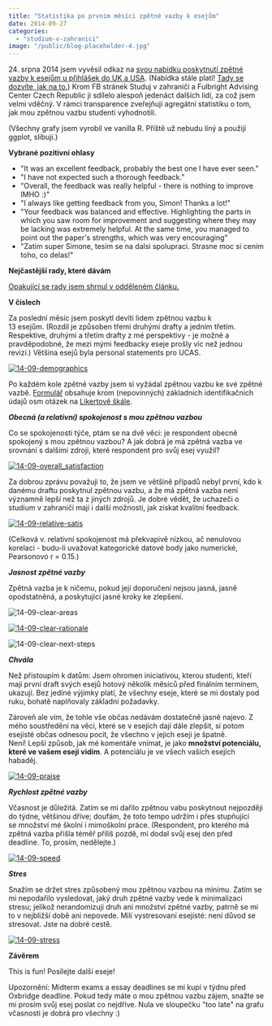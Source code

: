 ```yaml
---
title: "Statistika po prvním měsíci zpětné vazby k esejům"
date: 2014-09-27
categories:
  - "studium-v-zahranici"
image: "/public/blog-placeholder-4.jpg"
---
```


24\. srpna 2014 jsem vyvěsil odkaz na [svou nabídku poskytnutí zpětné vazby k esejům u přihlášek do UK a USA](http://simon.podhajsky.net/blog/feedback-k-esejum/ "Feedback k esejům"). (Nabídka stále platí! [Tady se dozvíte, jak na to.](http://simon.podhajsky.net/blog/feedback-k-esejum/ "Feedback k esejům")) Krom FB stránek Studuj v zahraničí a Fulbright Advising Center Czech Republic ji sdílelo alespoň jedenáct dalších lidí, za což jsem velmi vděčný. V rámci transparence zveřejňuji agregátní statistiku o tom, jak mou zpětnou vazbu studenti vyhodnotili.

(Všechny grafy jsem vyrobil ve vanilla R. Příště už nebudu líný a použiji ggplot, slibuji.)

**Vybrané pozitivní ohlasy**

- "It was an excellent feedback, probably the best one I have ever seen."
- "I have not expected such a thorough feedback."
- "Overall, the feedback was really helpful - there is nothing to improve IMHO :)"
- "I always like getting feedback from you, Simon! Thanks a lot!"
- "Your feedback was balanced and effective. Highlighting the parts in which you saw room for improvement and suggesting where they may be lacking was extremely helpful. At the same time, you managed to point out the paper's strengths, which was very encouraging"
- "Zatim super Simone, tesim se na dalsi spolupraci. Strasne moc si cenim toho, co delas!"

**<!--more-->**

**Nejčastější rady, které dávám**

[Opakující se rady jsem shrnul v odděleném článku.](http://simon.podhajsky.net/blog/2014/nejcastejsi-rady-k-commonapp-a-ucas-esejum/ "Nejčastější rady k CommonApp a UCAS esejům")

**V číslech**

Za poslední měsíc jsem poskytl devíti lidem zpětnou vazbu k 13 esejům. (Rozdíl je způsoben třemi druhými drafty a jedním třetím. Respektive, druhými a třetím drafty z mé perspektivy - je možné a pravděpodobné, že mezi mými feedbacky eseje prošly víc než jednou revizí.) Většina esejů byla personal statements pro UCAS.

[![14-09-demographics](images/14-09-demographics.png)](http://simon.podhajsky.net/blog/wp-content/uploads/2014/09/14-09-demographics.png)

Po každém kole zpětné vazby jsem si vyžádal zpětnou vazbu ke své zpětné vazbě. [Formulář](https://docs.google.com/forms/d/1B0vtaSlqYPc1CcX25PLWYREjhVEmFw_HCZvreebk6No/viewform) obsahuje krom (nepovinných) základních identifikačních údajů osm otázek na [Likertově škále](http://en.wikipedia.org/wiki/Likert_scale).

_**Obecná (a relativní) spokojenost s mou zpětnou vazbou**_

Co se spokojenosti týče, ptám se na dvě věci: je respondent obecně spokojený s mou zpětnou vazbou? A jak dobrá je má zpětná vazba ve srovnání s dalšími zdroji, které respondent pro svůj esej využil?

[![14-09-overall_satisfaction](images/14-09-overall_satisfaction.png)](http://simon.podhajsky.net/blog/wp-content/uploads/2014/09/14-09-overall_satisfaction.png)



Za dobrou zprávu považuji to, že jsem ve většině případů nebyl první, kdo k danému draftu poskytnul zpětnou vazbu, a že má zpětná vazba není významně lepší než ta z jiných zdrojů. Je dobré vědět, že uchazeči o studium v zahraničí mají i další možnosti, jak získat kvalitní feedback.

[![14-09-relative-satis](images/14-09-relative-satis.png)](http://simon.podhajsky.net/blog/wp-content/uploads/2014/09/14-09-relative-satis.png)

(Celková v. relativní spokojenost má překvapivě nízkou, ač nenulovou korelaci - budu-li uvažovat kategorické datové body jako numerické, Pearsonovo r = 0.15.)

_**Jasnost zpětné vazby**_

Zpětná vazba je k ničemu, pokud její doporučení nejsou jasná, jasně opodstatněná, a poskytující jasné kroky ke zlepšení.

![14-09-clear-areas](images/14-09-clear-areas.png)

[![14-09-clear-rationale](images/14-09-clear-rationale.png)](http://simon.podhajsky.net/blog/wp-content/uploads/2014/09/14-09-clear-rationale.png)

![14-09-clear-next-steps](images/14-09-clear-next-steps.png)

_**Chvála**_

Než přistoupím k datům: Jsem ohromen iniciativou, kterou studenti, kteří mají první draft svých esejů hotový několik měsíců před finálním termínem, ukazují. Bez jediné výjimky platí, že všechny eseje, které se mi dostaly pod ruku, bohatě naplňovaly základní požadavky.

Zároveň ale vím, že tohle vše občas nedávám dostatečně jasně najevo. Z mého soustředění na věci, které se v esejích dají dále zlepšit, si potom esejisté občas odnesou pocit, že všechno v jejich eseji je špatně. Není! Lepší způsob, jak mé komentáře vnímat, je jako **množství potenciálu, které ve vašem eseji vidím**. A potenciálu je ve všech vašich esejích habaděj.

[![14-09-praise](images/14-09-praise.png)](http://simon.podhajsky.net/blog/wp-content/uploads/2014/09/14-09-praise.png)

_**Rychlost zpětné vazby**_

Včasnost je důležitá. Zatím se mi dařilo zpětnou vabu poskytnout nejpozději do týdne, většinou dříve; doufám, že toto tempo udržím i přes stupňující se množství mé školní i mimoškolní práce. (Respondent, pro kterého má zpětná vazba přišla téměř příliš pozdě, mi dodal svůj esej den před deadline. To, prosím, nedělejte.)

[![14-09-speed](images/14-09-speed.png)](http://simon.podhajsky.net/blog/wp-content/uploads/2014/09/14-09-speed.png)

**_Stres_**

Snažím se držet stres způsobený mou zpětnou vazbou na minimu. Zatím se mi nepodařilo vysledovat, jaký druh zpětné vazby vede k minimalizaci stresu; jelikož nerandomizuji druh ani množství zpětné vazby, patrně se mi to v nejbližší době ani nepovede. Milí vystresovaní esejisté: není důvod se stresovat. Jste na dobré cestě.

[![14-09-stress](images/14-09-stress.png)](http://simon.podhajsky.net/blog/wp-content/uploads/2014/09/14-09-stress.png)

**Závěrem**

This is fun! Posílejte další eseje!

Upozornění: Midterm exams a essay deadlines se mi kupí v týdnu před Oxbridge deadline. Pokud tedy máte o mou zpětnou vazbu zájem, snažte se mi prosím svůj esej poslat co nejdříve. Nula ve sloupečku "too late" na grafu včasnosti je dobrá pro všechny :)
